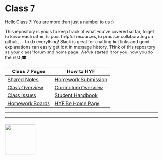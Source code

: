 # Class 7

Hello Class 7! You are more than just a number to us :)

This repository is yours to keep track of what you've covered so far, to get to know each other, to post helpful resources, to practice collaborating on github, ... to do everything!  Slack is great for chatting but links and good explanations can easily get lost in message history.  Think of this repository as your class' forum and home page.  We've started it for you, now you do the rest :mortar_board:

| Class 7 Pages | How to HYF  |
| --- | ---  |
|  [Shared Notes](./shared-notes) |  [Homework Submission](https://github.com/hackyourfuturebelgium/homework-submission) |
| [Class Overview](https://hackyourfuture.be/class-7) |  [Curriculum Overview](https://curriculum.hackyourfuture.be) |
| [Class Issues](github.com/hackyourfuturebelgium/class-7/issues) | [Student Handbook](https://github.com/HackYourFutureBelgium/student-handbook) |
| [Homework Boards](https://github.com/hackyourfuturebelgium/class-7/projects) | [HYF Be Home Page](https://home.hackyourfuture.be) |


___
___
### <a href="https://hackyourfuture.be" target="_blank"><img src="https://pbs.twimg.com/profile_images/984474625009741824/Bs_qKx6-_400x400.jpg" width="100" height="100"></img></a>

